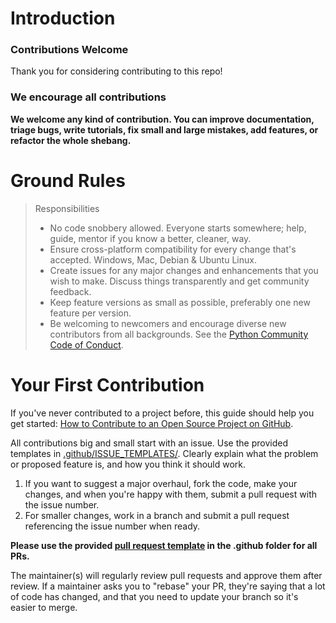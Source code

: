 # Introduction

### Contributions Welcome

Thank you for considering contributing to this repo! 

### We encourage all contributions

**We welcome any kind of contribution. You can improve documentation, triage bugs, write tutorials, fix small and large mistakes, add features, or refactor the whole shebang.**

# Ground Rules

> Responsibilities
>
> * No code snobbery allowed. Everyone starts somewhere; help, guide, mentor if you know a better, cleaner, way.
> * Ensure cross-platform compatibility for every change that's accepted. Windows, Mac, Debian & Ubuntu Linux.
> * Create issues for any major changes and enhancements that you wish to make. Discuss things transparently and get community feedback.
> * Keep feature versions as small as possible, preferably one new feature per version.
> * Be welcoming to newcomers and encourage diverse new contributors from all backgrounds. See the [Python Community Code of Conduct](https://www.python.org/psf/codeofconduct/).

# Your First Contribution

If you've never contributed to a project before, this guide should help you get started: [How to Contribute to an Open Source Project on GitHub](https://egghead.io/series/how-to-contribute-to-an-open-source-project-on-github).

All contributions big and small start with an issue. Use the provided templates in [.github/ISSUE_TEMPLATES/](/.github/ISSUE_TEMPLATES/). Clearly explain what the problem or proposed feature is, and how you think it should work.

1. If you want to suggest a major overhaul, fork the code, make your changes, and when you're happy with them, submit a pull request with the issue number.
2. For smaller changes, work in a branch and submit a pull request referencing the issue number when ready.

**Please use the provided [pull request template](/.github/PULL_REQUEST_TEMPLATE.md) in the .github folder for all PRs.**

The maintainer(s) will regularly review pull requests and approve them after review. If a maintainer asks you to "rebase" your PR, they're saying that a lot of code has changed, and that you need to update your branch so it's easier to merge.